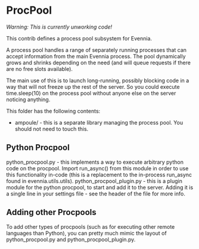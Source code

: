
# ProcPool

*Warning: This is currently unworking code!*

This contrib defines a process pool subsystem for Evennia.

A process pool handles a range of separately running processes that
can accept information from the main Evennia process. The pool
dynamically grows and shrinks depending on the need (and will queue
requests if there are no free slots available).

The main use of this is to launch long-running, possibly blocking code
in a way that will not freeze up the rest of the server. So you could
execute time.sleep(10) on the process pool without anyone else on the
server noticing anything. 

This folder has the following contents: 

* ampoule/ - this is a separate library managing the process pool. You 
             should not need to touch this.

## Python Procpool

python_procpool.py - this implements a way to execute arbitrary python
           code on the procpool. Import run_async() from this
           module in order to use this functionality in-code
           (this is a replacement to the in-process run_async
           found in evennia.utils.utils).
python_procpool_plugin.py - this is a plugin module for the python
           procpool, to start and add it to the server. Adding it 
           is a single line in your settings file - see the header
           of the file for more info. 



## Adding other Procpools

To add other types of procpools (such as for executing other remote languages
           than Python), you can pretty much mimic the layout of python_procpool.py
           and python_procpool_plugin.py.
